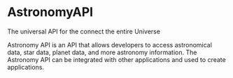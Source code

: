 # AstronomyAPI
The universal API for the connect the entire Universe


Astronomy API is an API that allows developers to access astronomical data, star data, planet data, and more astronomy information. The Astronomy API can be integrated with other applications and used to create applications.
